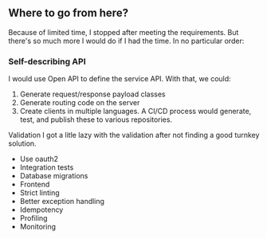

## Where to go from here?

Because of limited time, I stopped after meeting the requirements.  But there's so much more I would do if I had the time.  In no particular order:

### Self-describing API

I would use Open API to define the service API.  With that, we could:
1. Generate request/response payload classes
2. Generate routing code on the server
3. Create clients in multiple languages.  A CI/CD process would generate, test, and publish these to various repositories.

Validation
I got a litle lazy with the validation after not finding a good turnkey solution.  


- Use oauth2
- Integration tests
- Database migrations
- Frontend
- Strict linting
- Better exception handling
- Idempotency
- Profiling
- Monitoring